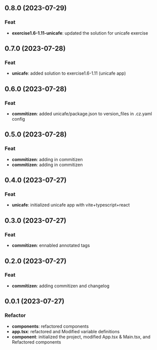 ## 0.8.0 (2023-07-29)

### Feat

- **exercise1.6-1.11-unicafe**: updated the solution for unicafe exercise

## 0.7.0 (2023-07-28)

### Feat

- **unicafe**: added solution to exercise1.6-1.11 (unicafe app)

## 0.6.0 (2023-07-28)

### Feat

- **commitizen**: added unicafe/package.json to version_files in .cz.yaml config

## 0.5.0 (2023-07-28)

### Feat

- **commitizen**: adding in commitizen
- **commitizen**: adding in commitizen

## 0.4.0 (2023-07-27)

### Feat

- **unicafe**: initialized unicafe app with vite+typescript+react

## 0.3.0 (2023-07-27)

### Feat

- **commitizen**: ennabled annotated tags

## 0.2.0 (2023-07-27)

### Feat

- **commitizen**: adding commitizen and changelog

## 0.0.1 (2023-07-27)

### Refactor

- **components**: refactored components
- **app.tsx**: refactored and Modified variable definitions
- **component**: initialized the project, modified App.tsx & Main.tsx, and Refactored components
